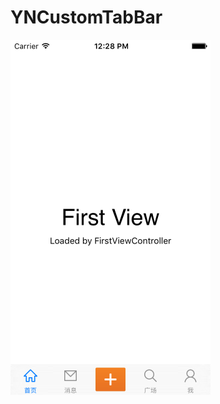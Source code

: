 # YNCustomTabBar

![Alt Text](https://github.com/chengyanan/YNCustomTabBar/blob/master/YNCustomTabBar/Simulator%20Screen%20Shot%202016%E5%B9%B42%E6%9C%8824%E6%97%A5%20%E4%B8%8B%E5%8D%8812.28.51.png)

